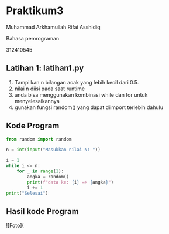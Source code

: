 # Praktikum3

Muhammad Arkhamullah Rifai Asshidiq

Bahasa pemrograman

312410545

## Latihan 1: latihan1.py
1. Tampilkan n bilangan acak yang lebih kecil dari 0.5.
2. nilai n diisi pada saat runtime
3. anda bisa menggunakan kombinasi while dan for untuk menyelesaikannya
4. gunakan fungsi random() yang dapat diimport terlebih dahulu

## Kode Program
```python
from random import random 

n = int(input("Masukkan nilai N: "))

i = 1
while i <= n:
    for _ in range(1):  
        angka = random()  
        print(f"data ke: {i} => {angka}")
        i += 1 
print("Selesai")

```
## Hasil kode Program
![Foto](
